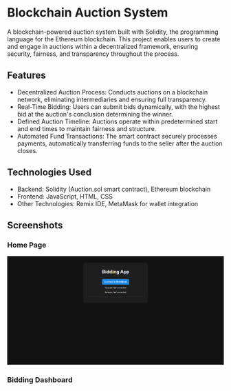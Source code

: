 # Blockchain Auction System
A blockchain-powered auction system built with Solidity, the programming language for the Ethereum blockchain. This project enables users to create and engage in auctions within a decentralized framework, ensuring security, fairness, and transparency throughout the process.

## Features
- Decentralized Auction Process: Conducts auctions on a blockchain network, eliminating intermediaries and ensuring full transparency.
- Real-Time Bidding: Users can submit bids dynamically, with the highest bid at the auction's conclusion determining the winner.
- Defined Auction Timeline: Auctions operate within predetermined start and end times to maintain fairness and structure.
- Automated Fund Transactions: The smart contract securely processes payments, automatically transferring funds to the seller after the auction closes.

## Technologies Used
- Backend: Solidity (Auction.sol smart contract), Ethereum blockchain
- Frontend: JavaScript, HTML, CSS
- Other Technologies: Remix IDE, MetaMask for wallet integration

## Screenshots
### Home Page
![Homepage](screenshots/homepage.png)
### Bidding Dashboard
